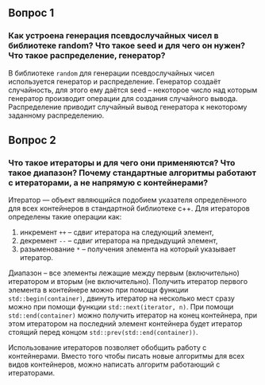 ## Вопрос 1
### Как устроена генерация псевдослучайных чисел в библиотеке random? Что такое seed и для чего он нужен? Что такое распределение, генератор?

В библиотеке `random` для генерации псевдослучайных чисел используется генератор и 
распределение. Генератор создаёт случайность, для этого ему даётся seed &ndash; 
некоторое число над которым генератор производит операции для создания случайного
вывода. Распределение приводит случайный вывод генератора к некоторому заданному
распределению.

## Вопрос 2
### Что такое итераторы и для чего они применяются? Что такое диапазон? Почему стандартные алгоритмы работают с итераторами, а не напрямую с контейнерами?

Итератор &mdash; объект являющийся подобием указателя определённого для всех 
контейнеров в стандартной библиотеке c++. Для итераторов определены такие операции как: 
1. инкремент `++` &ndash; сдвиг итератора на следующий элемент,
2. декремент `--` &ndash; сдвиг итератора на предыдущий элемент,
3. разыменование `*` &ndash; получения элемента на который указывает итератор.

Диапазон &ndash; все элементы лежащие между первым (включительно) итератором и
вторым (не включительно). Получить итератор первого элемента в контейнере можно
при помощи функции `std::begin(container)`, двинуть итератор на несколько мест сразу можно 
при помощи функции `std::next(iterator, n)`. При помощи `std::end(container)` можно получить итератор на
конец контейнера, при этом итератором на последний элемент контейнера будет итератор
стоящий перед концом `std::prev(std::end(container))`.

Использование итераторов позволяет обобщить работу с контейнерами. Вместо того чтобы
писать новые алгоритмы для всех видов контейнеров, можно написать алгоритм работающий
с итераторами.